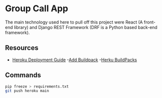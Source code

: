 # Group Call App

The main technology used here to pull off this project were React (A front-end library) and Django REST Framework (DRF is a Python based back-end framework).

## Resources

- [Heroku Deployment Guide](https://realpython.com/django-hosting-on-heroku/)
-[Add Buildpack](https://devcenter.heroku.com/articles/using-multiple-buildpacks-for-an-app)
-[Herku BuildPacks](https://devcenter.heroku.com/articles/buildpacks)


## Commands
```bash
pip freeze > requirements.txt
git push heroku main

```


